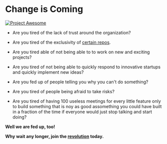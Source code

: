 # Change is Coming

<a href="http://tinyurl.com/o4atruw" target="_blank"><img src="https://stash.orbitz.net/users/bgibson/repos/awesome/browse/ProjectAwesomeLogo.png?raw" 
alt="Project Awesome"/></a>

- Are you tired of the lack of trust around the organization?

- Are you tired of the exclusivity of [certain repos](http://www.heinzmarketing.com/assets/yousuck.jpg).

- Are you tired able of not being able to to work on new and exciting projects?

- Are you tired of not being able to quickly respond to innovative startups and quickly implement new ideas?

- Are you fed up of people telling you why you can't do something?

- Are you tired of people being afraid to take risks?

-  Are you tired of having 100 useless meetings for every little feature only to build something that is noy as good assomething you could have built in a fraction of the time if everyone would just stop talking and start doing?

**Well we are fed up, too!**

**Why wait any longer, join the [revolution](https://stash.orbitz.net/users/bgibson/repos/awesome/browse/revolutionaries/) today.**
